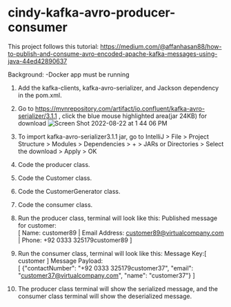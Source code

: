 # cindy-kafka-avro-producer-consumer

This project follows this tutorial:
https://medium.com/@affanhasan88/how-to-publish-and-consume-avro-encoded-apache-kafka-messages-using-java-44ed42890637

Background:
-Docker app must be running

1. Add the kafka-clients, kafka-avro-serializer, and Jackson dependency in the pom.xml.
2. Go to https://mvnrepository.com/artifact/io.confluent/kafka-avro-serializer/3.1.1 , click the blue mouse highlighted area(jar 24KB) for download
![Screen Shot 2022-08-22 at 1 44 06 PM](https://user-images.githubusercontent.com/102390736/185995576-52ac87e4-99a6-4b69-8696-2477caf5d060.png)


3. To import kafka-avro-serializer3.1.1 jar, go to IntelliJ > File > Project Structure > Modules > Dependencies > + > JARs or Directories > Select the download > Apply > OK
4. Code the producer class.
5. Code the Customer class.
6. Code the CustomerGenerator class.
7. Code the consumer class.
8. Run the producer class, terminal will look like this:
Published message for customer: <br/> [ Name: customer89 | Email Address: customer89@virtualcompany.com | Phone: +92 0333 325179customer89 ]
9. Run the consumer class, terminal will look like this: 
Message Key:[ customer ] Message Payload: <br/> [ {"contactNumber": "+92 0333 325179customer37", "email": "customer37@virtualcompany.com", "name": "customer37"} ]
10. The producer class terminal will show the serialized message, and the consumer class terminal will show the deserialized message.
